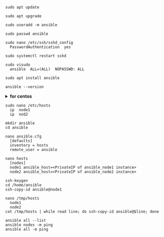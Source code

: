```
sudo apt update
```
```
sudo apt upgrade
```
```
sudo useradd -m ansible
```
```
sudo passwd ansible
```
```
sudo nano /etc/ssh/sshd_config
  PasswordAuthentication  yes
```
```
sudo systemctl restart sshd
```
```
sudo visudo
  ansible  ALL=(ALL)  NOPASSWD: ALL
```
```
sudo apt install ansible
```
```
ansible --version
```
<details><summary><b>for centos</b></summary>

sudo yum install epel-release
sudo yum update
sudo yum install ansible

* https://centos.pkgs.org/7/centos-extras-x86_64/sshpass-1.06-2.el7.x86_64.rpm.html
```
wget http://mirror.centos.org/centos/7/extras/x86_64/Packages/sshpass-1.06-2.el7.x86_64.rpm
```
```
sudo yum localinstall sshpass-1.06-2.el7.x86_64.rpm
```
-----
</details>
  
```
sudo nano /etc/hosts
  ip  node1
  ip  nod2
```
```
mkdir ansible
cd ansible
```
```
nano ansible.cfg
  [defaults]
  inventory = hosts
  remote_user = ansible
```
```
nano hosts
  [nodes]
  node1 ansible_host=<PrivateIP of ansible_node1 instance>
  node2 ansible_host=<PrivateIP of ansible_node2 instance>
```
```
ssh-keygen
cd /home/ansible
ssh-copy-id ansible@node1
```
```
nano /tmp/hosts
  node1
  node2
cat /tmp/hosts | while read line; do ssh-copy-id ansible@$line; done
```
```
ansible all --list
ansible nodes -m ping
ansible all -m ping
```
